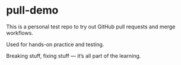 # pull-demo

This is a personal test repo to try out GitHub pull requests and merge workflows.

Used for hands-on practice and testing.

Breaking stuff, fixing stuff — it’s all part of the learning.
